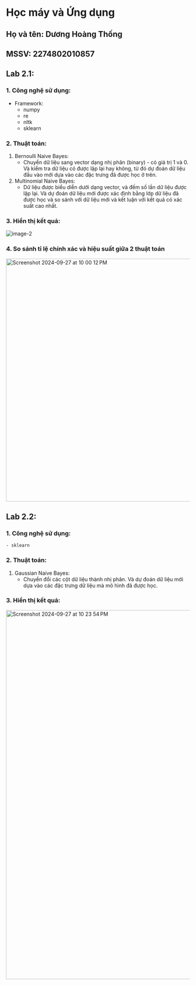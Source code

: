 # Học máy và Ứng dụng
## Họ và tên: Dương Hoàng Thống
## MSSV: 2274802010857

## Lab 2.1:
### 1. Công nghệ sử dụng: 
- Framework: 
    - numpy
    - re
    - nltk
    - sklearn 

### 2. Thuật toán:
1. Bernoulli Naive Bayes:
    - Chuyển dữ liệu sang vector dạng nhị phân (binary) - có giá trị 1 và 0. Và kiểm tra dữ liệu có được lặp lại hay không, từ đó dự đoán dữ liệu đầu vào mới dựa vào các đặc trưng đã được học ở trên.
2. Multinomial Naive Bayes:
    - Dữ liệu được biểu diễn dưới dạng vector, và đếm số lần dữ liệu được lặp lại. Và dự đoán dữ liệu mới được xác định bằng lớp dữ liệu đã được học và so sánh với dữ liệu mới và kết luận với kết quả có xác suất cao nhất.

### 3. Hiển thị kết quả:
![image-2](https://github.com/user-attachments/assets/8aeac53f-b589-40b7-bb07-ba820b66e0ee)


### 4. So sánh tỉ lệ chính xác và hiệu suất giữa 2 thuật toán
<img width="664" alt="Screenshot 2024-09-27 at 10 00 12 PM" src="https://github.com/user-attachments/assets/4fb92c18-02ab-455a-906b-2f051b7a5381">


## Lab 2.2:
### 1. Công nghệ sử dụng: 
    - sklearn 

### 2. Thuật toán:
1. Gaussian Naive Bayes:
    - Chuyển đổi các cột dữ liệu thành nhị phân. Và dự đoán dữ liệu mới dựa vào các đặc trưng dữ liệu mà mô hình đã được học.

### 3. Hiển thị kết quả:
<img width="1009" alt="Screenshot 2024-09-27 at 10 23 54 PM" src="https://github.com/user-attachments/assets/4de795fc-f73a-4634-a989-78453128caf5">
